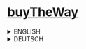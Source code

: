  # [buyTheWay](btw.barisbalci.de)

<!-- ENGLISH -->
<details>
  <summary>
    ENGLISH
  </summary><br>

⚠️ **Note**: This project is currently under development. Some sections and functionalities are still in progress.

## Introduction
"buyTheWay" is a modern e-commerce application that allows users to shop conveniently and efficiently. With intuitive features and seamless navigation, "buyTheWay" becomes a practical companion for everyday shopping.

## Design
You can view the UI design of the page at the following link: [buyTheWay Figma Design](https://barisbalci.de/buyTheWay-UI.pdf)

## Features
- **Shopping Experience**
  - [x] Users can save desired products to a wishlist and later add them to or remove them from the cart.
  - [x] Users can view recently viewed products.
  - [x] Users are suggested similar products from the same category and gender when available.
  - [x] Users can quickly browse products through the mobile menu.
  - [x] Users can filter products by categories, price, size, etc.
  - [x] Users can search for products.

- **User Management**:
  - [ ] Users can register and log in with a secure password. 🚧
  - [ ] Authentication methods such as email-password authentication or OAuth (e.g., via Google). 🚧

- **Profile Management**:
  - [ ] Users can manage their profiles, update information, and save their favorites. 🚧

- **Payment Integration**:
  - [ ] Integration with payment providers like PayPal or Stripe for completing orders. 🚧

- **Customer Support**:
  - [ ] Chat support based on multi-agent systems with ChatGPT. 🚧

## Technologies
- **Frontend**: React
- **Backend**: Node.js, Express
- **Database**: MySQL
- **State Management**: Redux Toolkit
- **Styling**: Tailwind CSS
- **API Type**: RESTful API
- **Design Tools**: Figma

## Client-Side Routing
- [x] The application uses **React Router** to enable fast and user-friendly navigation.

## Performance Optimization
- [ ] **Lazy Loading**: Components and resources are loaded as needed to minimize load times. 🚧

## SEO and Accessibility
- [ ] **Lighthouse Score**: The application is optimized for SEO, performance, and accessibility. 🚧
- [x] **Semantic HTML**: For better user experience and accessibility.

## Testing and Code Quality
- [ ] **Unit Tests**: Jest for test coverage. 🚧
- [x] **Code Style**: ESLint and Prettier for consistency.
- [x] **Version Control**: Git with a clear branching strategy.

## Security
- [x] **Proxy Server**: All API requests are routed through a proxy server before reaching the API server, keeping the direct API address hidden for additional security.
- [ ] **Data Encryption**: Sensitive data such as passwords and authentication tokens are encrypted during transmission and in the database. 🚧
- [ ] **CORS Policies**: Strict Cross-Origin Resource Sharing (CORS) policies are implemented to prevent unauthorized requests. 🚧

## Installation

### Frontend
1. Clone the repository:
   ```bash
   git clone git@github.com:barisbalcimusic/buyTheWay-frontend.git
   ```
   or
   ```bash
   git clone https://github.com/barisbalcimusic/buyTheWay-frontend.git
   ```
2. Install dependencies:
   ```bash
   npm install
   ```
3. Start the development server:
   ```bash
   npm run dev
   ```

### Backend
1. Clone the repository:
   ```bash
   git clone git@github.com:barisbalcimusic/buyTheWay-backend.git
   ```
   or
   ```bash
   git clone https://github.com/barisbalcimusic/buyTheWay-backend.git
   ```
2. Install dependencies:
   ```bash
   npm install
   ```
3. Start the development server:
   ```bash
   npm start
   ```

### Proxy Server
1. Clone the repository:
   ```bash
   git clone git@github.com:barisbalcimusic/buyTheWay-proxyServer.git
   ```
   or
   ```bash
   git clone https://github.com/barisbalcimusic/buyTheWay-proxyServer.git
   ```
2. Install dependencies:
   ```bash
   npm install
   ```
3. Start the development server:
   ```bash
   npm start
   ```

## Demo and Screenshots

[buyTheWay Live Demo](https://btw.barisbalci.de)

<img src="https://github.com/user-attachments/assets/b0e24693-c37c-4737-8d0e-6dbad7ae6fc5" alt="screenshot" width="200">
<img src="https://github.com/user-attachments/assets/8384fa77-d4e1-4686-badc-857b62842a725" alt="screenshot" width="200">
<img src="https://github.com/user-attachments/assets/5f4b4108-3409-4b6c-b4d6-1c36bda46de0" alt="screenshot" width="200">
<img src="https://github.com/user-attachments/assets/4073d1cc-64b7-4e92-b788-768b38bdb45c" alt="screenshot" width="200">
<img src="https://github.com/user-attachments/assets/acc1c675-9d12-4bb6-88df-c74a79bf0fab" alt="screenshot" width="200">
<img src="https://github.com/user-attachments/assets/2613b81f-a202-4631-afe3-39d0459c682b" alt="screenshot" width="200">
<img src="https://github.com/user-attachments/assets/34899d1d-21f0-48bf-8b16-83e3fde89e95" alt="screenshot" width="200">
<img src="https://github.com/user-attachments/assets/f5365bb7-074e-4422-a86f-39b20d99eb45" alt="screenshot" width="200">
<img src="https://github.com/user-attachments/assets/156895f0-f986-40d7-b2ca-9f26d578d650" alt="screenshot" width="200">
</details>


<!-- DEUTCH -->
<details>
  <summary>
    DEUTSCH
  </summary><br>

⚠️ **Hinweis**: Dieses Projekt befindet sich derzeit in der Entwicklung. Einige Abschnitte und Funktionalitäten sind noch in Bearbeitung.

## Einleitung
"buyTheWay" ist eine moderne E-Commerce-Anwendung, die es Benutzern ermöglicht, bequem und effizient einzukaufen. Mit intuitiven Funktionen und reibungsloser Navigation wird "buyTheWay" zu einem praktischen Begleiter für den Alltag.

## Design
Das UI-Design der Seite können Sie unter folgendem Link ansehen: [buyTheWay Figma Design](https://barisbalci.de/buyTheWay-UI.pdf)

## Funktionen
- **Einkaufserlebnis**
  - [x] Benutzer können gewünschte Produkte in einer Wunschliste speichern und sie später in den Warenkorb hinzufügen oder löschen.
  - [x] Benutzer können sehen, welche Produkte sie sich zuletzt angesehen haben.
  - [x] Benutzern werden, falls vorhanden, ähnliche Produkte aus der gleichen Kategorie und Geschlecht vorgeschlagen.
  - [x] Benutzer können schnell über das Mobile-Menü durch die Produkte browsen.
  - [x] Benutzer können Produkte nach z.B. Kategorien, Preis, Größe, etc. filtern.
  - [x] Benutzer können Produkte durchsuchen.

- **Benutzerverwaltung**:
  - [ ] Benutzer können sich registrieren und mit einem sicheren Passwort einloggen. 🚧
  - [ ] Authentifizierungsmethoden wie E-Mail- und Passwort-Authentifizierung oder OAuth (z.B. über Google). 🚧

- **Profilverwaltung**:
  - [ ] Benutzer können ihr Profil verwalten, Informationen aktualisieren und ihre Favoriten speichern. 🚧

- **Zahlungsintegration**:
  - [ ] Integration von Zahlungsanbietern wie PayPal oder Stripe, um Bestellungen abzuschließen. 🚧

- **Kundendienst**:
  - [ ] Chat-Support basierend auf Multi-Agent-Systemen mit ChatGPT. 🚧

## Technologien
- **Frontend**: React
- **Backend**: Node.js, Express
- **Datenbank**: MySQL
- **State Management**: Redux Toolkit
- **Styling**: Tailwind CSS
- **API-Typ**: RESTful API
- **Design-Tools**: Figma

## Client-Side Routing

- [x] Die Anwendung verwendet **React Router**, um eine schnelle und benutzerfreundliche Navigation zu ermöglichen.

## Performance-Optimierung 
- [ ] **Lazy Loading**: Komponenten und Ressourcen werden bei Bedarf geladen, um die Ladezeiten zu minimieren. 🚧

## SEO und Barrierefreiheit (Accessibility)
- [ ] **Lighthouse Score**: Die Anwendung wird auf SEO, Performance und Barrierefreiheit optimiert. 🚧
- [x] **Semantisches HTML**: Für eine bessere Benutzererfahrung und Barrierefreiheit.

## Testing und Codequalität
- [ ] **Unit Tests**: Jest für die Testabdeckung. 🚧
- [x] **Code Style**: ESLint und Prettier für Konsistenz.
- [x] **Versionskontrolle**: Git mit einer klaren Branch-Strategie.

## Sicherheit
- [x] **Proxy-Server**: Alle API-Anfragen werden über einen Proxy-Server geleitet, bevor sie den API-Server erreichen. Dadurch bleibt die direkte API-Adresse verborgen, was ein zusätzliches Sicherheitsniveau bietet.
- [ ] **Datenverschlüsselung**: Sensible Daten wie Passwörter und Authentifizierungs-Tokens werden sowohl bei der Übertragung als auch in der Datenbank verschlüsselt. 🚧
- [ ] **CORS-Richtlinien**: Strikte Cross-Origin Resource Sharing (CORS)-Richtlinien werden implementiert, um unautorisierte Anfragen zu verhindern. 🚧

## Installation

### Frontend
1. Repository klonen:
   ```bash
   git clone git@github.com:barisbalcimusic/buyTheWay-frontend.git
   ```
   oder
   ```bash
   git clone https://github.com/barisbalcimusic/buyTheWay-frontend.git
   ```
2. Abhängigkeiten installieren:
   ```bash
   npm install
   ```
3. Entwicklungsserver starten:
   ```bash
   npm run dev
   ```

### Backend
1. Repository klonen:
   ```bash
   git clone git@github.com:barisbalcimusic/buyTheWay-backend.git
   ```
   oder
   ```bash
   git clone https://github.com/barisbalcimusic/buyTheWay-backend.git
   ```
2. Abhängigkeiten installieren:
   ```bash
   npm install
   ```
3. Entwicklungsserver starten:
   ```bash
   npm start
   ```

### Proxy Server
1. Repository klonen:
   ```bash
   git clone git@github.com:barisbalcimusic/buyTheWay-proxyServer.git
   ```
   oder
   ```bash
   git clone https://github.com/barisbalcimusic/buyTheWay-proxyServer.git
   ```
2. Abhängigkeiten installieren:
   ```bash
   npm install
   ```
3. Entwicklungsserver starten:
   ```bash
   npm start
   ```

## Demo und Screenshots

[buyTheWay Live-Demo](https://btw.barisbalci.de)

<img src="https://github.com/user-attachments/assets/b0e24693-c37c-4737-8d0e-6dbad7ae6fc5" alt="screenshot" width="200">
<img src="https://github.com/user-attachments/assets/8384fa77-d4e1-4686-badc-857b62842a725" alt="screenshot" width="200">
<img src="https://github.com/user-attachments/assets/5f4b4108-3409-4b6c-b4d6-1c36bda46de0" alt="screenshot" width="200">
<img src="https://github.com/user-attachments/assets/4073d1cc-64b7-4e92-b788-768b38bdb45c" alt="screenshot" width="200">
<img src="https://github.com/user-attachments/assets/acc1c675-9d12-4bb6-88df-c74a79bf0fab" alt="screenshot" width="200">
<img src="https://github.com/user-attachments/assets/2613b81f-a202-4631-afe3-39d0459c682b" alt="screenshot" width="200">
<img src="https://github.com/user-attachments/assets/34899d1d-21f0-48bf-8b16-83e3fde89e95" alt="screenshot" width="200">
<img src="https://github.com/user-attachments/assets/f5365bb7-074e-4422-a86f-39b20d99eb45" alt="screenshot" width="200">
<img src="https://github.com/user-attachments/assets/156895f0-f986-40d7-b2ca-9f26d578d650" alt="screenshot" width="200">
</details>
